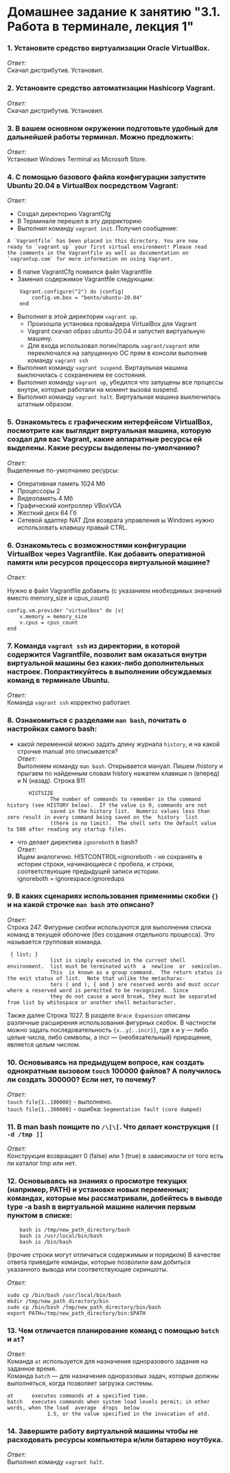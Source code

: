 # Домашнее задание к занятию "3.1. Работа в терминале, лекция 1"

### 1. Установите средство виртуализации Oracle VirtualBox.
*Ответ:*  
Скачал дистрибутив. Установил.


### 2. Установите средство автоматизации Hashicorp Vagrant.
*Ответ:*  
Скачал дистрибутив. Установил.

### 3. В вашем основном окружении подготовьте удобный для дальнейшей работы терминал. Можно предложить:
*Ответ:*  
Установил Windows Terminal из Microsoft Store.

### 4. С помощью базового файла конфигурации запустите Ubuntu 20.04 в VirtualBox посредством Vagrant:

*Ответ:*  
* Создал директорию VagrantCfg
* В Терминале перешел в эту деррикторию
* Выполнил команду `vagrant init`. Получил сообщение:

```
A `Vagrantfile` has been placed in this directory. You are now
ready to `vagrant up` your first virtual environment! Please read
the comments in the Vagrantfile as well as documentation on
`vagrantup.com` for more information on using Vagrant.
```
* В папке VagrantCfg появился файл Vagrantfile
* Заменил содержимое Vagrantfile следующим:
```
    Vagrant.configure("2") do |config|
        config.vm.box = "bento/ubuntu-20.04"
    end
```

* Выполнил в этой директории `vagrant up`.
   * Произошла установка провайдера VirtualBox для Vagrant
   * Vagrant скачал образ ubuntu-20.04 и запустил виртуальную машину.
   * Для входа использовал логин/пароль `vagrant/vagrant` или переключался на запущенную ОС прям в консоли выполнив команду `vagrant ssh`
* Выполнил команду `vagrant suspend`. Виртаульная машина выключилась с сохранением ее состояния.
* Выполнил команду `vagrant up`, убедился что запущены все процессы внутри, которые работали на момент вызова suspend.
* Выполнил команду `vagrant halt`. Виртуальная машина выключилась штатным образом.

### 5. Ознакомьтесь с графическим интерфейсом VirtualBox, посмотрите как выглядит виртуальная машина, которую создал для вас Vagrant, какие аппаратные ресурсы ей выделены. Какие ресурсы выделены по-умолчанию?

*Ответ:*  
Выделенные по-умолчанию ресурсы:
* Оперативная память 1024 Мб
* Процессоры 2
* Видеопамять 4 Мб
* Графический контроллер VBoxVGA
* Жесткий диск 64 Гб
* Сетевой адаптер NAT
Для возврата управления ы Windows нужно использовать клавишу правый CTRL.


### 6. Ознакомьтесь с возможностями конфигурации VirtualBox через Vagrantfile. Как добавить оперативной памяти или ресурсов процессора виртуальной машине?

*Ответ:*   

Нужно в файл Vagrantfile добавить (с указанием необходимых значений вместо memory_size и cpus_count)
```
config.vm.provider "virtualbox" do |v|
    v.memory = memory_size  
    v.cpus = cpus_count
end
```

### 7. Команда `vagrant ssh` из директории, в которой содержится Vagrantfile, позволит вам оказаться внутри виртуальной машины без каких-либо дополнительных настроек. Попрактикуйтесь в выполнении обсуждаемых команд в терминале Ubuntu.
*Ответ:*  
Команда `vagrant ssh` корректно работает.

### 8. Ознакомиться с разделами `man bash`, почитать о настройках самого bash:

* какой переменной можно задать длину журнала `history`, и на какой строчке manual это описывается?  
*Ответ:*  
Выполняем команду `man bash`. Открывается мануал. Пишем /history и прыгаем по найденным словам history нажатем клавиши n (вперед) и N (назад).
Строка 811
```
       HISTSIZE
              The number of commands to remember in the command history (see HISTORY below).  If the value is 0, commands are not
              saved in the history list.  Numeric values less than zero result in every command being saved on the  history  list
              (there is no limit).  The shell sets the default value to 500 after reading any startup files.
```
* что делает директива `ignoreboth` в bash?  
*Ответ:*  
Ищем аналогично.
HISTCONTROL=ignoreboth - не сохранять в истории строки, начинающиеся с пробела, и строки, соответствующие предыдущей записи истории.  
ignoreboth = ignorespace:ignoredups

### 9. В каких сценариях использования применимы скобки `{}` и на какой строчке `man bash` это описано?

*Ответ:*  
Строка 247. Фигурные скобки используются для выполнения списка команд в текущей оболочке (без создания отдельного процесса). Это называется групповая команда.
```
 { list; }
              list is simply executed in the current shell environment.  list must be terminated with  a  newline  or  semicolon.
              This  is known as a group command.  The return status is the exit status of list.  Note that unlike the metacharac‐
              ters ( and ), { and } are reserved words and must occur where a reserved word is permitted to be recognized.  Since
              they do not cause a word break, they must be separated from list by whitespace or another shell metacharacter.
```
Также далее Строка 1027. В разделе `Brace Expansion` описаны различные расширения использования фигурных скобок. В частности можно задать последовательность `{x..y[..incr]}`, где x и y — либо целые числа, либо символы, а incr —
(необязательный) приращение, является целым числом.

### 10. Основываясь на предыдущем вопросе, как создать однократным вызовом `touch` 100000 файлов? А получилось ли создать 300000? Если нет, то почему?

*Ответ:*  
`touch file{1..100000}` - выполнено.  
`touch file{1..300000}` - ошибка: `Segmentation fault (core dumped)`

### 11. В man bash поищите по `/\[\[`. Что делает конструкция `[[ -d /tmp ]]`
*Ответ:*  
Конструкция возвращает 0 (false) или 1 (true) в зависимости от того есть ли каталог tmp или нет.

### 12. Основываясь на знаниях о просмотре текущих (например, PATH) и установке новых переменных; командах, которые мы рассматривали, добейтесь в выводе type -a bash в виртуальной машине наличия первым пунктом в списке:

```
	bash is /tmp/new_path_directory/bash
	bash is /usr/local/bin/bash
	bash is /bin/bash
```
(прочие строки могут отличаться содержимым и порядком)
В качестве ответа приведите команды, которые позволили вам добиться указанного вывода или соответствующие скриншоты.

*Ответ:*  
```
sudo cp /bin/bash /usr/local/bin/bash
mkdir /tmp/new_path_directory/bin
sudo cp /bin/bash /tmp/new_path_directory/bin/bash
export PATH=/tmp/new_path_directory/bin:$PATH
```

### 13. Чем отличается планирование команд с помощью `batch` и `at`?

*Ответ:*  
Команда `at` используется для назначения одноразового задания на заданное время.  
Команда `batch` — для назначения одноразовых задач, которые должны выполняться, когда позволяет загрузка системы.

  ```
  at      executes commands at a specified time.
  batch   executes commands when system load levels permit; in other words, when the load  average  drops  below
               1.5, or the value specified in the invocation of atd.
  ```
### 14. Завершите работу виртуальной машины чтобы не расходовать ресурсы компьютера и/или батарею ноутбука.

*Ответ:*  
Выполнил команду `vagrant halt`.